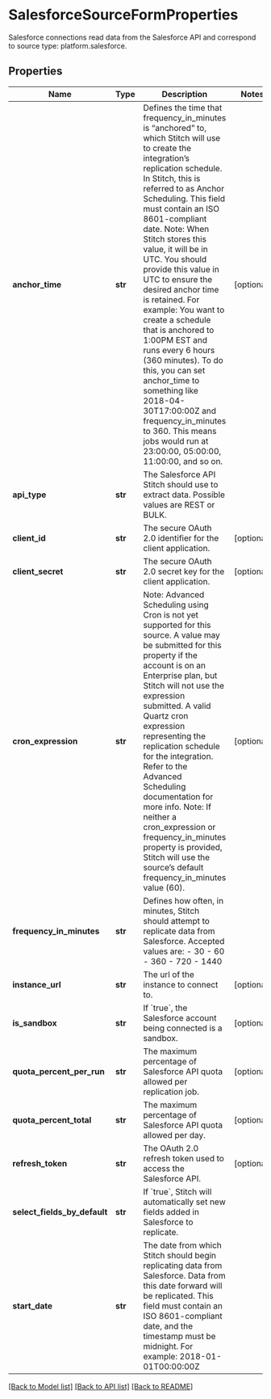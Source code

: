 # SalesforceSourceFormProperties

Salesforce connections read data from the Salesforce API and correspond to source type: platform.salesforce. 
## Properties
Name | Type | Description | Notes
------------ | ------------- | ------------- | -------------
**anchor_time** | **str** | Defines the time that frequency_in_minutes is “anchored” to, which Stitch will use to create the integration’s replication schedule. In Stitch, this is referred to as Anchor Scheduling. This field must contain an ISO 8601-compliant date. Note: When Stitch stores this value, it will be in UTC. You should provide this value in UTC to ensure the desired anchor time is retained. For example: You want to create a schedule that is anchored to 1:00PM EST and runs every 6 hours (360 minutes). To do this, you can set anchor_time to something like 2018-04-30T17:00:00Z and frequency_in_minutes to 360. This means jobs would run at 23:00:00, 05:00:00, 11:00:00, and so on.  | [optional] 
**api_type** | **str** | The Salesforce API Stitch should use to extract data. Possible values are REST or BULK.  | 
**client_id** | **str** | The secure OAuth 2.0 identifier for the client application.  | [optional] 
**client_secret** | **str** | The secure OAuth 2.0 secret key for the client application.  | [optional] 
**cron_expression** | **str** | Note: Advanced Scheduling using Cron is not yet supported for this source. A value may be submitted for this property if the account is on an Enterprise plan, but Stitch will not use the expression submitted. A valid Quartz cron expression representing the replication schedule for the integration. Refer to the Advanced Scheduling documentation for more info. Note: If neither a cron_expression or frequency_in_minutes property is provided, Stitch will use the source’s default frequency_in_minutes value (60).  | [optional] 
**frequency_in_minutes** | **str** | Defines how often, in minutes, Stitch should attempt to replicate data from Salesforce. Accepted values are: - 30 - 60 - 360 - 720 - 1440  | 
**instance_url** | **str** | The url of the instance to connect to. | [optional] 
**is_sandbox** | **str** | If &#x60;true&#x60;, the Salesforce account being connected is a sandbox. | [optional] 
**quota_percent_per_run** | **str** | The maximum percentage of Salesforce API quota allowed per replication job.  | [optional] 
**quota_percent_total** | **str** | The maximum percentage of Salesforce API quota allowed per day.  | [optional] 
**refresh_token** | **str** | The OAuth 2.0 refresh token used to access the Salesforce API. | [optional] 
**select_fields_by_default** | **str** | If &#x60;true&#x60;, Stitch will automatically set new fields added in Salesforce to replicate.  | 
**start_date** | **str** | The date from which Stitch should begin replicating data from Salesforce. Data from this date forward will be replicated. This field must contain an ISO 8601-compliant date, and the timestamp must be midnight. For example: 2018-01-01T00:00:00Z  | 

[[Back to Model list]](../README.md#documentation-for-models) [[Back to API list]](../README.md#documentation-for-api-endpoints) [[Back to README]](../README.md)


